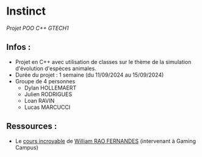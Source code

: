 # Instinct
*Projet POO C++ GTECH1*
## Infos :
 - Projet en C++ avec utilisation de classes sur le thème de la simulation d'évolution d'espèces animales.
 - Durée du projet : 1 semaine (du 11/09/2024 au 15/09/2024)
 - Groupe de 4 personnes
   - Dylan HOLLEMAERT
   - Julien RODRIGUES
   - Loan RAVIN
   - Lucas MARCUCCI
## Ressources :
 - Le [cours incroyable](https://github.com/WilliamRaoF/CPP_POO_GTECH) de [William RAO FERNANDES](https://github.com/WilliamRaoF) (intervenant à Gaming Campus) 
